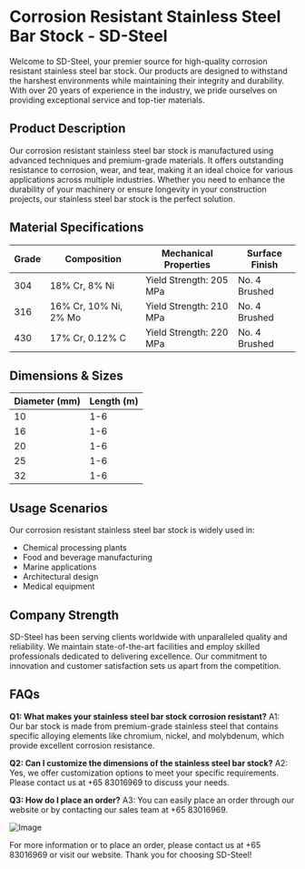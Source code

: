 # Corrosion Resistant Stainless Steel Bar Stock - SD-Steel

Welcome to SD-Steel, your premier source for high-quality corrosion resistant stainless steel bar stock. Our products are designed to withstand the harshest environments while maintaining their integrity and durability. With over 20 years of experience in the industry, we pride ourselves on providing exceptional service and top-tier materials.

## Product Description

Our corrosion resistant stainless steel bar stock is manufactured using advanced techniques and premium-grade materials. It offers outstanding resistance to corrosion, wear, and tear, making it an ideal choice for various applications across multiple industries. Whether you need to enhance the durability of your machinery or ensure longevity in your construction projects, our stainless steel bar stock is the perfect solution.

## Material Specifications

| Grade | Composition | Mechanical Properties | Surface Finish |
|-------|-------------|-----------------------|-----------------|
| 304   | 18% Cr, 8% Ni | Yield Strength: 205 MPa | No. 4 Brushed |
| 316   | 16% Cr, 10% Ni, 2% Mo | Yield Strength: 210 MPa | No. 4 Brushed |
| 430   | 17% Cr, 0.12% C | Yield Strength: 220 MPa | No. 4 Brushed |

## Dimensions & Sizes

| Diameter (mm) | Length (m) |
|---------------|------------|
| 10            | 1-6        |
| 16            | 1-6        |
| 20            | 1-6        |
| 25            | 1-6        |
| 32            | 1-6        |

## Usage Scenarios

Our corrosion resistant stainless steel bar stock is widely used in:
- Chemical processing plants
- Food and beverage manufacturing
- Marine applications
- Architectural design
- Medical equipment

## Company Strength

SD-Steel has been serving clients worldwide with unparalleled quality and reliability. We maintain state-of-the-art facilities and employ skilled professionals dedicated to delivering excellence. Our commitment to innovation and customer satisfaction sets us apart from the competition.

## FAQs

**Q1: What makes your stainless steel bar stock corrosion resistant?**
A1: Our bar stock is made from premium-grade stainless steel that contains specific alloying elements like chromium, nickel, and molybdenum, which provide excellent corrosion resistance.

**Q2: Can I customize the dimensions of the stainless steel bar stock?**
A2: Yes, we offer customization options to meet your specific requirements. Please contact us at +65 83016969 to discuss your needs.

**Q3: How do I place an order?**
A3: You can easily place an order through our website or by contacting our sales team at +65 83016969.

![Image](https://github.com/user-attachments/assets/2567258e-e124-4816-932d-1809bd27ef0b)

For more information or to place an order, please contact us at +65 83016969 or visit our website. Thank you for choosing SD-Steel!